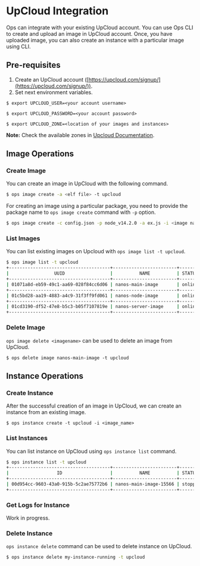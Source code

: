 UpCloud Integration
========================

Ops can integrate with your existing UpCloud account. You can use Ops CLI to create and upload an image in UpCloud account.
Once, you have uploaded image, you can also create an instance with a particular image using CLI.

## Pre-requisites

1. Create an UpCloud account ([https://upcloud.com/signup/](https://upcloud.com/signup/)).
2. Set next environment variables.
```
$ export UPCLOUD_USER=<your account username>

$ export UPCLOUD_PASSWORD=<your account password>

$ export UPCLOUD_ZONE=<location of your images and instances>
```

**Note:** Check the available zones in [Upcloud Documentation](https://developers.upcloud.com/1.2/5-zones/).

## Image Operations
### Create Image
You can create an image in UpCloud with the following command.

```sh
$ ops image create -a <elf file> -t upcloud
```

For creating an image using a particular package, you need to provide the package name to `ops image create` command with `-p` option.

```sh
$ ops image create -c config.json -p node_v14.2.0 -a ex.js -i <image name> -t upcloud
```

### List Images

You can list existing images on Upcloud with `ops image list -t upcloud`.

```sh
$ ops image list -t upcloud
+--------------------------------------+------------------------+--------+---------+------------------+
|                 UUID                 |          NAME          | STATUS |  SIZE   |    CREATEDAT     |
+--------------------------------------+------------------------+--------+---------+------------------+
| 01071a8d-eb59-49c1-aa69-028f84cc6d06 | nanos-main-image       | online | 10.0 GB | 3 days ago       |
+--------------------------------------+------------------------+--------+---------+------------------+
| 01c5bd28-aa19-4883-a4c9-31f3ff9fd061 | nanos-node-image       | online | 10.0 GB | 1 month ago      |
+--------------------------------------+------------------------+--------+---------+------------------+
| 01cd3190-df52-47e8-b5c3-b05f7107819e | nanos-server-image     | online | 10.0 GB | 1 year ago       |
+--------------------------------------+------------------------+--------+---------+------------------+
```

### Delete Image

`ops image delete <imagename>` can be used to delete an image from UpCloud.

```
$ ops delete image nanos-main-image -t upcloud
```

## Instance Operations
### Create Instance

After the successful creation of an image in UpCloud, we can create an instance from an existing image.
```
$ ops instance create -t upcloud -i <image_name>
```

### List Instances

You can list instance on UpCloud using `ops instance list` command.

```sh
$ ops instance list -t upcloud
+--------------------------------------+------------------------+---------+-------------+-----------------------------------------+
|                  ID                  |          NAME          | STATUS  | PRIVATE IPS |               PUBLIC IPS                |
+--------------------------------------+------------------------+---------+-------------+-----------------------------------------+
| 00d954cc-9603-43a0-915b-5c2ae75772b6 | nanos-main-image-15566 | stopped | 10.8.3.63   | 209.151.144.166                         |
+--------------------------------------+------------------------+---------+-------------+-----------------------------------------+
```

### Get Logs for Instance

Work in progress.

### Delete Instance

`ops instance delete` command can be used to delete instance on UpCloud.

```sh
$ ops instance delete my-instance-running -t upcloud
```
